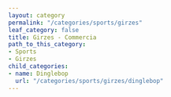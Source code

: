 ```yaml
---
layout: category
permalink: "/categories/sports/girzes"
leaf_category: false
title: Girzes - Commercia
path_to_this_category:
- Sports
- Girzes
child_categories:
- name: Dinglebop
  url: "/categories/sports/girzes/dinglebop"
---
```

